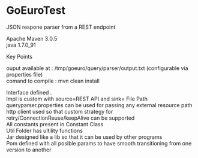 # GoEuroTest
JSON respone parser from a REST endpoint



Apache Maven 3.0.5    
java 1.7.0_91   


Key Points    

ouput available at : /tmp/goeuro/query/parser/output.txt (configurable via properties file)   
comand to compile : mvn clean install 

Interface defined .   
Impl is custom with source=REST API and sink= File Path     
queryparser.properties can be used for passing any external resource path     
http client used so that custom strategy for retry/ConnectionReuse/keepAlive can be supported     
All constants present in Constant Class     
Util Folder has ultility functions    
Jar designed like a lib so that it can be used by other programs    
Pom defined with all posible params to have smooth transitioning from one version to another    
